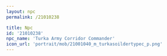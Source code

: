 ```yaml
---
layout: npc
permalink: /21010238

title: Npc
id: '21010238'
npc_name: 'Turka Army Corridor Commander'
icon_url: 'portrait/mob/21001040_m_turkasoildertypec_p.png'
---
```


